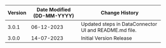| **Version** | **Date Modified (DD-MM-YYYY)** | **Change History**                          |
|-------------|--------------------------------|---------------------------------------------|
| 3.0.1       |     06-12-2023                 | Updated steps in DataConnector UI and README.md file.                     |
| 3.0.0       |     14-07-2023                 | Initial Version Release                     |